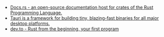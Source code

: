* [Docs.rs - an open-source documentation host for crates of the Rust Programming Language.](https://docs.rs)
* [Tauri is a framework for building tiny, blazing-fast binaries for all major desktop platforms.](https://docs.rs/tauri/1.5.2/tauri/)  
* [dev.to - Rust from the beginning, your first program](https://dev.to/azure/rust-from-the-beginning-your-first-program-30cp)  

